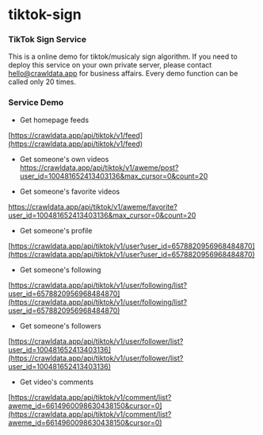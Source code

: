 # tiktok-sign

### TikTok Sign Service
This is a online demo for tiktok/musicaly sign algorithm. 
If you need to deploy this service on your own private server, please contact [hello@crawldata.app](hello@crawldata.app) for business affairs.
Every demo function can be called only 20 times.

### Service Demo

+ Get homepage feeds

[https://crawldata.app/api/tiktok/v1/feed](https://crawldata.app/api/tiktok/v1/feed)

+ Get someone's own videos
[https://crawldata.app/api/tiktok/v1/aweme/post?user_id=100481652413403136&max_cursor=0&count=20
](https://crawldata.app/api/tiktok/v1/aweme/post?user_id=100481652413403136&max_cursor=0&count=20
)

+ Get someone's favorite videos

[https://crawldata.app/api/tiktok/v1/aweme/favorite?user_id=100481652413403136&max_cursor=0&count=20
](https://crawldata.app/api/tiktok/v1/aweme/favorite?user_id=100481652413403136&max_cursor=0&count=20
)

+ Get someone's profile

[https://crawldata.app/api/tiktok/v1/user?user_id=6578820956968484870](https://crawldata.app/api/tiktok/v1/user?user_id=6578820956968484870)

+ Get someone's following

[https://crawldata.app/api/tiktok/v1/user/following/list?user_id=6578820956968484870](https://crawldata.app/api/tiktok/v1/user/following/list?user_id=6578820956968484870)

+ Get someone's followers

[https://crawldata.app/api/tiktok/v1/user/follower/list?user_id=100481652413403136](https://crawldata.app/api/tiktok/v1/user/follower/list?user_id=100481652413403136)

+ Get video's comments

[https://crawldata.app/api/tiktok/v1/comment/list?aweme_id=6614960098630438150&cursor=0](https://crawldata.app/api/tiktok/v1/comment/list?aweme_id=6614960098630438150&cursor=0)
